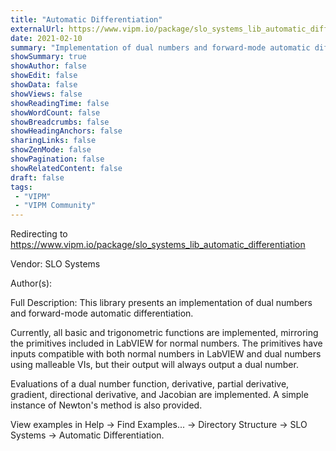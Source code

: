 ```yaml
---
title: "Automatic Differentiation"
externalUrl: https://www.vipm.io/package/slo_systems_lib_automatic_differentiation
date: 2021-02-10
summary: "Implementation of dual numbers and forward-mode automatic differentiation"
showSummary: true
showAuthor: false
showEdit: false
showData: false
showViews: false
showReadingTime: false
showWordCount: false
showBreadcrumbs: false
showHeadingAnchors: false
sharingLinks: false
showZenMode: false
showPagination: false
showRelatedContent: false
draft: false
tags:
 - "VIPM"
 - "VIPM Community"
---
```


Redirecting to https://www.vipm.io/package/slo_systems_lib_automatic_differentiation

Vendor: SLO Systems

Author(s): 
 
Full Description:
This library presents an implementation of dual numbers and forward-mode automatic differentiation.

Currently, all basic and trigonometric functions are implemented, mirroring the primitives included in LabVIEW for normal numbers. The primitives have inputs compatible with both normal numbers in LabVIEW and dual numbers using malleable VIs, but their output will always output a dual number.

Evaluations of a dual number function, derivative, partial derivative, gradient, directional derivative, and Jacobian are implemented. A simple instance of Newton's method is also provided.

View examples in Help -> Find Examples... -> Directory Structure -> SLO Systems -> Automatic Differentiation.